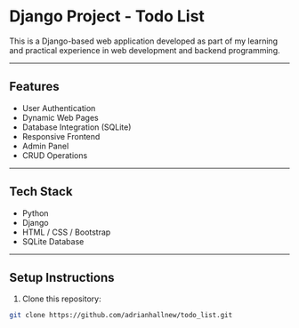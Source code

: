 # Django Project - Todo List

This is a Django-based web application developed as part of my learning and practical experience in web development and backend programming.

---

## Features
- User Authentication
- Dynamic Web Pages
- Database Integration (SQLite)
- Responsive Frontend
- Admin Panel
- CRUD Operations

---

## Tech Stack
- Python
- Django
- HTML / CSS / Bootstrap
- SQLite Database

---

## Setup Instructions

1. Clone this repository:
```bash
git clone https://github.com/adrianhallnew/todo_list.git
